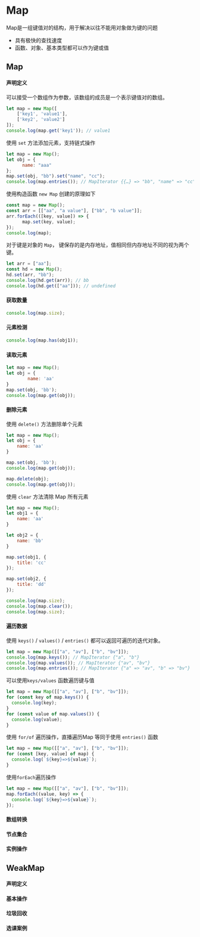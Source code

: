 # Map

Map是一组键值对的结构，用于解决以往不能用对象做为键的问题

- 具有极快的查找速度
- 函数、对象、基本类型都可以作为键或值



## Map

#### 声明定义

可以接受一个数组作为参数，该数组的成员是一个表示键值对的数组。

```js
let map = new Map([
    ['key1', 'value1'],
    ['key2', 'value2']
]);
console.log(map.get('key1')); // value1
```

使用 `set` 方法添加元素，支持链式操作

```js
let map = new Map();
let obj = {
	  name: "aaa"
};
map.set(obj, "bb").set("name", "cc");
console.log(map.entries()); // MapIterator {{…} => "bb", "name" => "cc"}
```

使用构造函数 `new Map` 创建的原理如下

```js
const map = new Map();
const arr = [["aa", "a value"], ["bb", "b value"]];
arr.forEach(([key, value]) => {
	  map.set(key, value);
});
console.log(map);
```

对于键是对象的 `Map`， 键保存的是内存地址，值相同但内存地址不同的视为两个键。

```js
let arr = ["aa"];
const hd = new Map();
hd.set(arr, "bb");
console.log(hd.get(arr)); // bb
console.log(hd.get(["aa"])); // undefined
```



#### 获取数量

```js
console.log(map.size);
```



#### 元素检测

```js
console.log(map.has(obj1));
```



#### 读取元素

```js
let map = new Map();
let obj = {
		name: 'aa'
}
map.set(obj, 'bb');
console.log(map.get(obj));
```



#### 删除元素

使用 `delete()` 方法删除单个元素

```js
let map = new Map();
let obj = {
	name: 'aa'
}

map.set(obj, 'bb');
console.log(map.get(obj));

map.delete(obj);
console.log(map.get(obj));
```

使用 `clear` 方法清除 Map 所有元素

```js
let map = new Map();
let obj1 = {
	name: 'aa'
}

let obj2 = {
	name: 'bb'
}

map.set(obj1, {
	title: 'cc'
});

map.set(obj2, {
	title: 'dd'
});

console.log(map.size);
console.log(map.clear());
console.log(map.size);
```



#### 遍历数据

使用 `keys()` / `values()` / `entries()` 都可以返回可遍历的迭代对象。

```js
let map = new Map([["a", "av"], ["b", "bv"]]);
console.log(map.keys()); // MapIterator {"a", "b"}
console.log(map.values()); // MapIterator {"av", "bv"}
console.log(map.entries()); // MapIterator {"a" => "av", "b" => "bv"}
```

可以使用`keys/values` 函数遍历键与值

```js
let map = new Map([["a", "av"], ["b", "bv"]]);
for (const key of map.keys()) {
  console.log(key);
}
for (const value of map.values()) {
  console.log(value);
}
```

使用 `for/of` 遍历操作，直播遍历Map 等同于使用 `entries()` 函数

```js
let map = new Map([["a", "av"], ["b", "bv"]]);
for (const [key, value] of map) {
  console.log(`${key}=>${value}`);
}
```

使用`forEach`遍历操作

```js
let map = new Map([["a", "av"], ["b", "bv"]]);
map.forEach((value, key) => {
  console.log(`${key}=>${value}`);
});
```



#### 数组转换





#### 节点集合





#### 实例操作



## WeakMap

#### 声明定义





#### 基本操作





#### 垃圾回收





#### 选课案例



